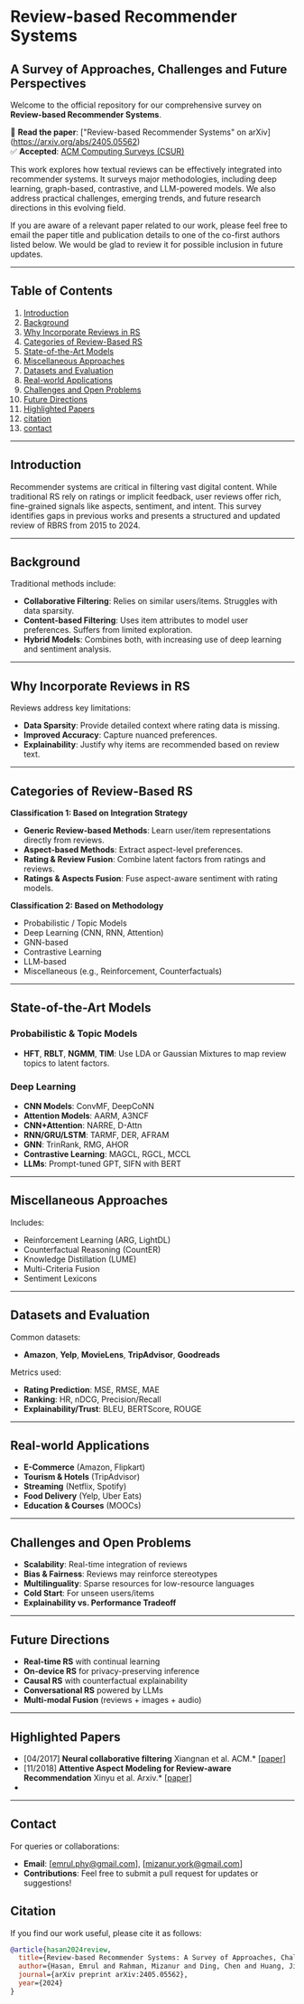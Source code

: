 # Review-based Recommender Systems  
## A Survey of Approaches, Challenges and Future Perspectives

Welcome to the official repository for our comprehensive survey on **Review-based Recommender Systems**.

📄 **Read the paper**: ["Review-based Recommender Systems" on arXiv] (https://arxiv.org/abs/2405.05562)  
✅ **Accepted**: [ACM Computing Surveys (CSUR)](https://dl.acm.org/journal/csur)  

This work explores how textual reviews can be effectively integrated into recommender systems. It surveys major methodologies, including deep learning, graph-based, contrastive, and LLM-powered models. We also address practical challenges, emerging trends, and future research directions in this evolving field.

If you are aware of a relevant paper related to our work, please feel free to email the paper title and publication details to one of the co-first authors listed below. We would be glad to review it for possible inclusion in future updates.

---

## Table of Contents

1. [Introduction](#introduction)  
2. [Background](#background)  
3. [Why Incorporate Reviews in RS](#why-incorporate-reviews-in-rs)  
4. [Categories of Review-Based RS](#categories-of-review-based-rs)  
5. [State-of-the-Art Models](#state-of-the-art-models)  
6. [Miscellaneous Approaches](#miscellaneous-approaches)  
7. [Datasets and Evaluation](#datasets-and-evaluation)  
8. [Real-world Applications](#real-world-applications)  
9. [Challenges and Open Problems](#challenges-and-open-problems)  
10. [Future Directions](#future-directions)  
11. [Highlighted Papers](#highlighted-papers)    
12. [citation](#citation)  
13. [contact](#contact)

---

## Introduction

Recommender systems are critical in filtering vast digital content. While traditional RS rely on ratings or implicit feedback, user reviews offer rich, fine-grained signals like aspects, sentiment, and intent. This survey identifies gaps in previous works and presents a structured and updated review of RBRS from 2015 to 2024.

---

## Background

Traditional methods include:

- **Collaborative Filtering**: Relies on similar users/items. Struggles with data sparsity.
- **Content-based Filtering**: Uses item attributes to model user preferences. Suffers from limited exploration.
- **Hybrid Models**: Combines both, with increasing use of deep learning and sentiment analysis.

---

## Why Incorporate Reviews in RS

Reviews address key limitations:

- **Data Sparsity**: Provide detailed context where rating data is missing.
- **Improved Accuracy**: Capture nuanced preferences.
- **Explainability**: Justify why items are recommended based on review text.

---

## Categories of Review-Based RS

**Classification 1: Based on Integration Strategy**
- **Generic Review-based Methods**: Learn user/item representations directly from reviews.
- **Aspect-based Methods**: Extract aspect-level preferences.
- **Rating & Review Fusion**: Combine latent factors from ratings and reviews.
- **Ratings & Aspects Fusion**: Fuse aspect-aware sentiment with rating models.

**Classification 2: Based on Methodology**
- Probabilistic / Topic Models  
- Deep Learning (CNN, RNN, Attention)  
- GNN-based  
- Contrastive Learning  
- LLM-based  
- Miscellaneous (e.g., Reinforcement, Counterfactuals)

---

## State-of-the-Art Models

### Probabilistic & Topic Models  
- **HFT**, **RBLT**, **NGMM**, **TIM**: Use LDA or Gaussian Mixtures to map review topics to latent factors.

### Deep Learning  
- **CNN Models**: ConvMF, DeepCoNN  
- **Attention Models**: AARM, A3NCF  
- **CNN+Attention**: NARRE, D-Attn  
- **RNN/GRU/LSTM**: TARMF, DER, AFRAM  
- **GNN**: TrinRank, RMG, AHOR  
- **Contrastive Learning**: MAGCL, RGCL, MCCL  
- **LLMs**: Prompt-tuned GPT, SIFN with BERT  

---

## Miscellaneous Approaches

Includes:
- Reinforcement Learning (ARG, LightDL)
- Counterfactual Reasoning (CountER)
- Knowledge Distillation (LUME)
- Multi-Criteria Fusion
- Sentiment Lexicons

---

## Datasets and Evaluation

Common datasets:  
- **Amazon**, **Yelp**, **MovieLens**, **TripAdvisor**, **Goodreads**

Metrics used:  
- **Rating Prediction**: MSE, RMSE, MAE  
- **Ranking**: HR, nDCG, Precision/Recall  
- **Explainability/Trust**: BLEU, BERTScore, ROUGE

---

## Real-world Applications

- **E-Commerce** (Amazon, Flipkart)  
- **Tourism & Hotels** (TripAdvisor)  
- **Streaming** (Netflix, Spotify)  
- **Food Delivery** (Yelp, Uber Eats)  
- **Education & Courses** (MOOCs)  

---

## Challenges and Open Problems

- **Scalability**: Real-time integration of reviews
- **Bias & Fairness**: Reviews may reinforce stereotypes
- **Multilinguality**: Sparse resources for low-resource languages
- **Cold Start**: For unseen users/items
- **Explainability vs. Performance Tradeoff**

---

## Future Directions

- **Real-time RS** with continual learning  
- **On-device RS** for privacy-preserving inference  
- **Causal RS** with counterfactual explainability  
- **Conversational RS** powered by LLMs  
- **Multi-modal Fusion** (reviews + images + audio)  

---

## Highlighted Papers

- [04/2017] **Neural collaborative filtering** Xiangnan et al.  ACM.* [[paper]](https://dl.acm.org/doi/abs/10.1145/3038912.3052569)
- [11/2018] **Attentive Aspect Modeling for Review-aware Recommendation** Xinyu et al.  Arxiv.* [[paper]](https://arxiv.org/pdf/1811.04375)
- 
---
## Contact
For queries or collaborations:
- **Email**: [emrul.phy@gmail.com], [mizanur.york@gmail.com]
- **Contributions**: Feel free to submit a pull request for updates or suggestions!

## Citation
If you find our work useful, please cite it as follows:

```bibtex
@article{hasan2024review,
  title={Review-based Recommender Systems: A Survey of Approaches, Challenges and Future Perspectives},
  author={Hasan, Emrul and Rahman, Mizanur and Ding, Chen and Huang, Jimmy Xiangji and Raza, Shaina},
  journal={arXiv preprint arXiv:2405.05562},
  year={2024}
}

```
